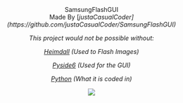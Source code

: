 <center>SamsungFlashGUI<center>
Made By [<i>justaCasualCoder<i>](https://github.com/justaCasualCoder/SamsungFlashGUI)

This project would not be possible without:

[Heimdall](https://github.com/Benjamin-Dobell/Heimdall) (Used to Flash Images)

[Pyside6](https://doc.qt.io/qtforpython-6/quickstart.html) (Used for the GUI)

[Python](https://www.python.org/) (What it is coded in)

![](https://s3.dualstack.us-east-2.amazonaws.com/pythondotorg-assets/media/files/python-logo-only.svg)